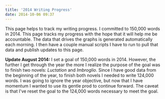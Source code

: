 ```yaml
---
title: '2014 Writing Progress'
date: 2014-10-06 09:37
---
```


This page helps to track my writing progress. I committed to 150,000 words in 2014. This page tracks my progress with the hope that it will help me be accountable. The data that drives the graphs is generated automatically each morning. I then have a couple manual scripts I have to run to pull that data and publish updates to this page.

**Update August 2014:** I set a goal of 150,000 words in 2014. However, the further I get through the year the more I realize the purpose of the goal was to finish two novels: *Luctation* and *Imbroglio*. Since I have good data from the beginning of the year, to finish both novels I needed to write 124,000 words. I was going to ignore the year objective, but now that I have momentum I wanted to use its gentle prod to continue forward. The caveat is that I've reset the goal to the 124,000 words necessary to meet the goal.
